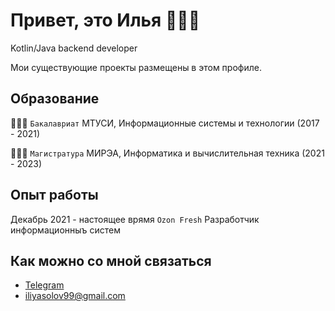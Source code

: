# Привет, это Илья 👋🏻😉

Kotlin/Java backend developer

Мои существующие проекты размещены в этом профиле.

## Образование
👨🏻‍🎓 ```Бакалавриат``` МТУСИ, Информационные системы и технологии (2017 - 2021)

👨🏻‍🎓 ```Магистратура``` МИРЭА, Информатика и вычислительная техника (2021 - 2023)

## Опыт работы
Декабрь 2021 - настоящее врямя
``Ozon Fresh``
Разработчик информационныъ систем

## Как можно со мной связаться
- [Telegram](https://t.me/iliyasolov99)
- iliyasolov99@gmail.com
